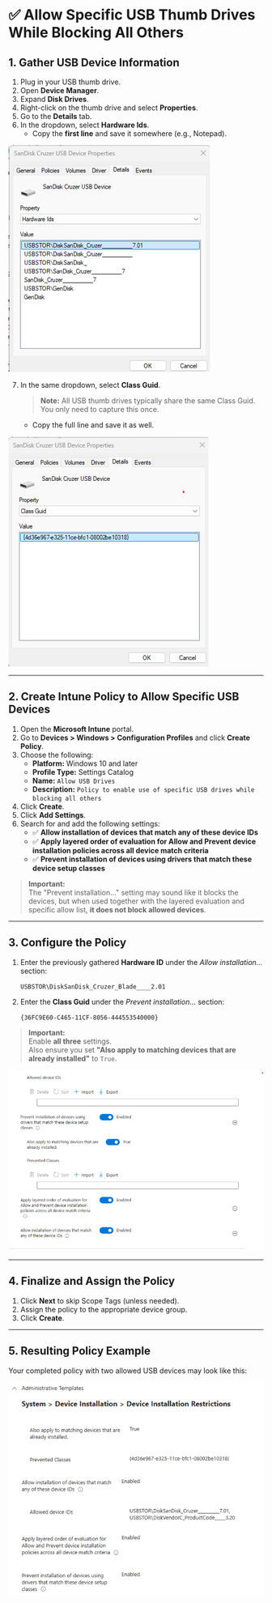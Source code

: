 # ✅ Allow Specific USB Thumb Drives While Blocking All Others

## 1. Gather USB Device Information

1. Plug in your USB thumb drive.
2. Open **Device Manager**.
3. Expand **Disk Drives**.
4. Right-click on the thumb drive and select **Properties**.
5. Go to the **Details** tab.
6. In the dropdown, select **Hardware Ids**.
    - Copy the **first line** and save it somewhere (e.g., Notepad).

![Hardware ID Example](images/hardwareid.png)

7. In the same dropdown, select **Class Guid**.
    > **Note:** All USB thumb drives typically share the same Class Guid. You only need to capture this once.

    - Copy the full line and save it as well.

![Class Guid Example](images/classguid.png)

---

## 2. Create Intune Policy to Allow Specific USB Devices

1. Open the **Microsoft Intune** portal.
2. Go to **Devices > Windows > Configuration Profiles** and click **Create Policy**.
3. Choose the following:
    - **Platform:** Windows 10 and later
    - **Profile Type:** Settings Catalog
    - **Name:** `Allow USB Drives`
    - **Description:** `Policy to enable use of specific USB drives while blocking all others`
4. Click **Create**.
5. Click **Add Settings**.
6. Search for and add the following settings:
    - ✅ **Allow installation of devices that match any of these device IDs**
    - ✅ **Apply layered order of evaluation for Allow and Prevent device installation policies across all device match criteria**
    - ✅ **Prevent installation of devices using drivers that match these device setup classes**

> **Important:**  
> The "Prevent installation..." setting may sound like it blocks the devices, but when used together with the layered evaluation and specific allow list, **it does not block allowed devices**.

---

## 3. Configure the Policy

1. Enter the previously gathered **Hardware ID** under the *Allow installation...* section:
    ```text
    USBSTOR\DiskSanDisk_Cruzer_Blade____2.01
    ```

2. Enter the **Class Guid** under the *Prevent installation...* section:
    ```text
    {36FC9E60-C465-11CF-8056-444553540000}
    ```

> **Important:**  
> Enable **all three** settings.  
> Also ensure you set **"Also apply to matching devices that are already installed"** to `True`.

![Start Policy Example](images/startpolicy.png)

---

## 4. Finalize and Assign the Policy

1. Click **Next** to skip Scope Tags (unless needed).
2. Assign the policy to the appropriate device group.
3. Click **Create**.

---

## 5. Resulting Policy Example

Your completed policy with two allowed USB devices may look like this:

![Full Policy Example](images/fullpolicy.png)
